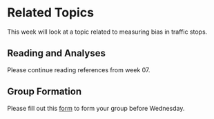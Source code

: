 # Related Topics

This week will look at a topic related to measuring bias in traffic
stops.

## Reading and Analyses

Please continue reading references from week 07.

## Group Formation

Please fill out this [form](https://docs.google.com/forms/d/e/1FAIpQLSeuwEz6PR835XU-pFCvNSUAT_TLJKhxLa_fvKtD2ZJtAh20GQ/viewform?usp=sf_link) to form your group before Wednesday.


